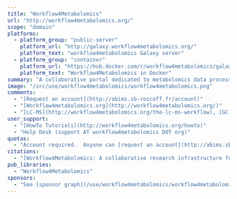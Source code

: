 ```yaml
---
title: "Workflow4Metabolomics"
url: "http://workflow4metabolomics.org/"
scope: "domain"
platforms:
  - platform_group: "public-server"
    platform_url: "http://galaxy.workflow4metabolomics.org/"
    platform_text: "workflow4metabolomics Galaxy server"
  - platform_group: "container"
    platform_url: "https://hub.docker.com/r/workflow4metabolomics/galaxy-workflow4metabolomics/"
    platform_text: "Workflow4Metabolomics in Docker"
summary: "A collaborative portal dedicated to metabolomics data processing, analysis and annotation. "
image: "/src/use/workflow4metabolomics/workflow4metabolomics.png"
comments:
  - "[Request an account](http://abims.sb-roscoff.fr/account)"
  - "[Workflow4metabolomics.org](http://workflow4metabolomics.org/)"
  - "[LC-MS](http://workflow4metabolomics.org/the-lc-ms-workflow), [GC-MS](http://workflow4metabolomics.org/the-gc-ms-workflow) and [NMR](http://workflow4metabolomics.org/the-nmr-workflow) workflows are provided."
user_support:
  - "[HowTo Tutorials](http://workflow4metabolomics.org/howto)"
  - "Help Desk (support AT workflow4metabolomics DOT org)"
quotas:
  - "Account required.  Anyone can [request an account](http://abims.sb-roscoff.fr/account)."
citations:
  - "[Workflow4Metabolomics: A collaborative research infrastructure for computational metabolomics](https://doi.org/10.1093/bioinformatics/btu813). Giacomoni F., Le Corguillé G., Monsoor M., Landi M., Pericard P., Pétéra M., Duperier C., Tremblay-Franco M., Martin J.-F., Jacob D., Goulitquer S., Thévenot E.A. and Caron C. (2014). *Bioinformatics*, [doi: 10.1093/bioinformatics/btu813](https://doi.org/10.1093/bioinformatics/btu813)"
pub_libraries:
  - "Workflow4Metabolomics"
sponsors:
  - "See [sponsor graph](/use/workflow4metabolomics/workflow4metabolomics-sponsors.png)"
---
```

